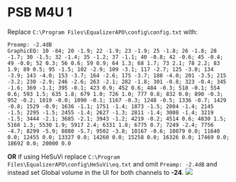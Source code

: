 # PSB M4U 1
Replace `C:\Program Files\EqualizerAPO\config\config.txt` with:
```
Preamp: -2.4dB
GraphicEQ: 10 -84; 20 -1.9; 22 -1.9; 23 -1.9; 25 -1.8; 26 -1.8; 28 -1.7; 30 -1.5; 32 -1.4; 35 -1.2; 37 -1.1; 40 -0.8; 42 -0.6; 45 -0.4; 49 -0.0; 52 0.3; 56 0.6; 59 0.9; 64 1.3; 68 1.7; 73 2.1; 78 2.2; 83 1.9; 89 0.5; 95 -1.5; 102 -2.9; 109 -3.1; 117 -2.7; 125 -3.0; 134 -3.9; 143 -4.0; 153 -3.7; 164 -2.6; 175 -3.7; 188 -4.0; 201 -3.5; 215 -3.2; 230 -2.9; 246 -2.6; 263 -2.1; 282 -1.8; 301 -0.8; 323 -0.4; 345 -1.6; 369 -1.1; 395 -0.1; 423 0.9; 452 0.6; 484 -0.3; 518 -0.1; 554 0.6; 593 1.5; 635 1.8; 679 1.0; 726 1.0; 777 0.8; 832 0.0; 890 -0.3; 952 -0.2; 1019 -0.0; 1090 -0.1; 1167 -0.3; 1248 -0.5; 1336 -0.7; 1429 -0.8; 1529 -0.9; 1636 -1.1; 1751 -1.4; 1873 -1.5; 2004 -1.4; 2145 -1.5; 2295 -1.5; 2455 -1.4; 2627 -1.3; 2811 -1.4; 3008 -1.4; 3219 -1.5; 3444 -2.1; 3685 -2.1; 3943 -1.2; 4219 -0.2; 4514 0.6; 4830 1.5; 5168 1.3; 5530 1.9; 5917 2.4; 6331 1.8; 6775 0.7; 7249 -2.4; 7756 -4.7; 8299 -5.9; 8880 -5.7; 9502 -3.8; 10167 -0.6; 10879 0.0; 11640 0.0; 12455 0.0; 13327 0.0; 14260 0.0; 15258 0.0; 16326 0.0; 17469 0.0; 18692 0.0; 20000 0.0
```
**OR** if using HeSuVi replace `C:\Program Files\EqualizerAPO\config\HeSuVi\eq.txt` and omit `Preamp: -2.4dB` and instead set Global volume in the UI for both channels to **-24**.
![](https://raw.githubusercontent.com/jaakkopasanen/AutoEq/master/results/Innerfidelity%202017/innerfidelity/onear/PSB%20M4U%201/PSB%20M4U%201.png)